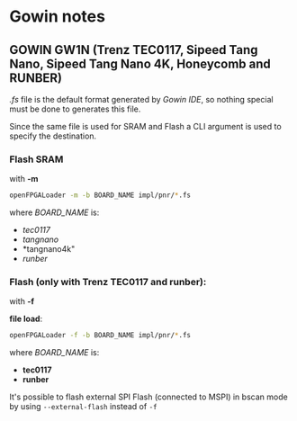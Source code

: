 # Gowin notes

## GOWIN GW1N (Trenz TEC0117, Sipeed Tang Nano, Sipeed Tang Nano 4K, Honeycomb and RUNBER)

*.fs* file is the default format generated by *Gowin IDE*, so nothing
special must be done to generates this file.

Since the same file is used for SRAM and Flash a CLI argument is used to
specify the destination.

### Flash SRAM

with **-m**

```bash
openFPGALoader -m -b BOARD_NAME impl/pnr/*.fs
```
where *BOARD_NAME* is:
- *tec0117*
- *tangnano*
- *tangnano4k"
- *runber*

### Flash (only with Trenz TEC0117 and runber):

with **-f**

__file load__:
```bash
openFPGALoader -f -b BOARD_NAME impl/pnr/*.fs
```
where *BOARD_NAME* is:
- **tec0117**
- **runber**

It's possible to flash external SPI Flash (connected to MSPI) in bscan mode
by using `--external-flash` instead of `-f`
